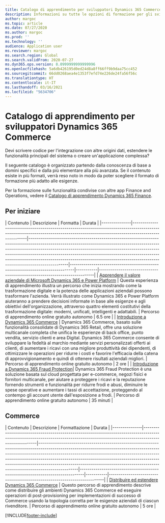 ```yaml
---
title: Catalogo di apprendimento per sviluppatori Dynamics 365 Commerce
description: Informazioni su tutte le opzioni di formazione per gli sviluppatori di Dynamics 365 Commerce.
author: margoc
ms.topic: article
ms.date: 07/27/2020
ms.author: margoc
ms.prod: ''
ms.technology: ''
audience: Application user
ms.reviewer: margoc
ms.search.region: Global
ms.search.validFrom: 2020-07-27
ms.dyn365.ops.version: 8.0999999999999996
ms.openlocfilehash: 5a6db426195d0ed24d8a8ff66ff9b9daa75cc452
ms.sourcegitcommit: 66dd0268aea4e1353f7efd74e226de24fa56f56c
ms.translationtype: HT
ms.contentlocale: it-IT
ms.lasthandoff: 03/16/2021
ms.locfileid: "5634706"
---
```

# <a name="learning-catalog-for-dynamics-365-commerce-developers"></a>Catalogo di apprendimento per sviluppatori Dynamics 365 Commerce

Devi scrivere codice per l'integrazione con altre origini dati, estendere le funzionalità principali del sistema o creare un'applicazione complessa?

Il seguente catalogo è organizzato partendo dalla conoscenza di base a domini specifici e dalla più elementare alla più avanzata. Se il contenuto esiste in più formati, verrà reso noto in modo da poter scegliere il formato di formazione più adatto alle esigenze.

Per la formazione sulle funzionalità condivise con altre app Finance and Operations, vedere il [Catalogo di apprendimento Dynamics 365 Finance](../../finance/get-started/learning-catalog-developer.md).

## <a name="get-started"></a>Per iniziare<a name="get-started"></a>

| Contenuto  | Descrizione  | Formatta  | Durata    |
|---------------|------------------------------------------------------------------------------------------------------------------------------------------------------------------------------------|--------------------------------------------------------------------------------------------------------------------------------------------------------------------------------------------------------------------------------------------------------------------------------------------------------------------------------------------------------------------------------------------------------------------------|--------------------------------------------------------------------------------|-----------|---------------------------------------------------------------------------|
| [Apprendere il valore aziendale di Microsoft Dynamics 365 e Power Platform](https://docs.microsoft.com/learn/paths/learn-business-value-of-dynamics-365-and-power-platform/)   | Questa esperienza di apprendimento illustra un percorso che inizia mostrando come la trasformazione digitale e la potenza delle applicazioni aziendali possono trasformare l'azienda. Verrà illustrato come Dynamics 365 e Power Platform aiuteranno a prendere decisioni informate in base alle esigenze e agli obiettivi dell'organizzazione, attraverso quattro elementi costitutivi della trasformazione digitale: moderni, unificati, intelligenti e adattabili.                                                                    | Percorso di apprendimento online gratuito autonomo | 6.5 ore |
| [Introduzione a Dynamics 365 Commerce](https://docs.microsoft.com/learn/paths/get-started-dynamics-365-commerce/)                                                              | Dynamics 365 Commerce, basato sulle funzionalità consolidate di Dynamics 365 Retail, offre una soluzione multicanale completa che unifica le esperienze di back office, punto vendita, servizio clienti e area Digital. Dynamics 365 Commerce consente di sviluppare la fedeltà al marchio mediante servizi personalizzati offerti ai clienti, di aumentare i ricavi con una migliore produttività dei dipendenti, di ottimizzare le operazioni per ridurre i costi e favorire l'efficacia della catena di approvvigionamento e quindi di ottenere risultati aziendali migliori. | Percorso di apprendimento online gratuito autonomo | 2 ore   |
| [Introduzione a Dynamics 365 Fraud Protection](https://docs.microsoft.com/learn/modules/get-started-fraud-protection/)| Dynamics 365 Fraud Protection è una soluzione basata sul cloud progettata per e-commerce, negozi fisici e fornitori multicanale, per aiutare a proteggere i ricavi e la reputazione fornendo strumenti e funzionalità per ridurre frodi e abusi, diminuire le spese operative e aumentare i tassi di accettazione, proteggendo al contempo gli account utente dall'esposizione a frodi. | Percorso di apprendimento online gratuito autonomo | 35 minuti |

## <a name="commerce"></a>Commerce<a name="commerce"></a>

| Contenuto  | Descrizione  | Formattazione  | Durata    |
|---------------|------------------------------------------------------------------------------------------------------------------------------------------------------------------------------------|--------------------------------------------------------------------------------------------------------------------------------------------------------------------------------------------------------------------------------------------------------------------------------------------------------------------------------------------------------------------------------------------------------------------------|--------------------------------------------------------------------------------|-----------|---------------------------------------------------------------------------|
| [Distribuire ed estendere Dynamics 365 Commerce](https://docs.microsoft.com/learn/paths/deploy-dynamics-365-commerce/) | Questo percorso di apprendimento descrive come distribuire gli ambienti Dynamics 365 Commerce ed eseguire operazioni di post-provisioning per implementazioni di successo di Commerce usando la topologia corretta per le esigenze aziendali di ciascun rivenditore. | Percorso di apprendimento online gratuito autonomo | 5 ore |


[!INCLUDE[footer-include](../../includes/footer-banner.md)]